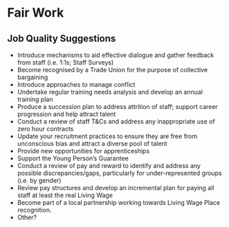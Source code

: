 # Fair Work

## Job Quality Suggestions
- Introduce mechanisms to aid effective dialogue and gather feedback from staff (i.e. 1:1s; Staff Surveys)
- Become recognised by a Trade Union for the purpose of collective bargaining
- Introduce approaches to manage conflict
- Undertake regular training needs analysis and develop an annual training plan
- Produce a succession plan to address attrition of staff; support career progression and help attract talent
- Conduct a review of staff T&Cs and address any inappropriate use of zero hour contracts
- Update your recruitment practices to ensure they are free from unconscious bias and attract a diverse pool of talent
- Provide new opportunities for apprenticeships
- Support the Young Person’s Guarantee
- Conduct a review of pay and reward to identify and address any possible discrepancies/gaps, particularly for under-represented groups (i.e. by gender) 
- Review pay structures and develop an incremental plan for paying all staff at least the real Living Wage
- Become part of a local partnership working towards Living Wage Place recognition.
- Other?
